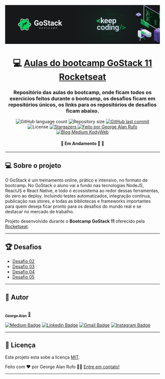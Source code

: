 <img src="/assets/GoStack11.png" alt="Bootcamp GoStack 9.0"/>

<h1 align="center">
     💻 <a href="https://rocketseat.com.br/gostack" alt="Bootcamp GoStack 11 Rocketseat">Aulas do bootcamp GoStack 11 Rocketseat</a>
</h1>

<h3 align="center">
    Repositório das aulas do bootcamp, onde ficam todos os exercicios feitos durante o bootcamp, os desafios ficam em repositórios únicos, os links para os repositórios de desafios ficam abaixo.
</h3>

<p align="center">
  <img alt="GitHub language count" src="https://img.shields.io/github/languages/count/georgealan/Bootcamp-GoStack11-Rocketseat?color=%2304D361">

  <img alt="Repository size" src="https://img.shields.io/github/repo-size/georgealan/Bootcamp-GoStack11-Rocketseat">
  
  <a href="https://github.com/georgealan/Bootcamp-GoStack11-Rocketseat/commits/master">
    <img alt="GitHub last commit" src="https://img.shields.io/github/last-commit/georgealan/Bootcamp-GoStack11-Rocketseat">
  </a>
    
   <img alt="License" src="https://img.shields.io/badge/license-MIT-brightgreen">
   <a href="https://github.com/georgealan/Bootcamp-GoStack11-Rocketseat/stargazers">
    <img alt="Stargazers" src="https://img.shields.io/github/stars/georgealan/Bootcamp-GoStack11-Rocketseat?style=social">
  </a>

  <a href="https://kodyweb.com.br">
    <img alt="Feito por George Alan Rufo" src="https://img.shields.io/badge/feito%20por-George-%237519C1">
  </a>
  
  <a href="https://medium.com/kodyweb">
    <img alt="Blog Medium KodyWeb" src="https://img.shields.io/badge/Blog-KodyWeb-black?style=flat&logo=Medium">
  </a>
</p>

<h4 align="center">
	🚧   Em Andamento 🚀 🚧
</h4>

---

## 💻 Sobre o projeto

O GoStack é um treinamento online, prático e intensivo, no formato de bootcamp. No GoStack o aluno vai a fundo nas tecnologias NodeJS, ReactJS e React Native, e todo o ecossistema ao redor dessas ferramentas, do zero ao deploy. Incluindo testes automatizados, integração contínua, publicação nas stores, e todas as bibliotecas e frameworks importantes para quem deseja ficar pronto para os desafios do mundo real e se destacar no mercado de trabalho.

Projeto desenvolvido durante o **Bootcamp GoStack 11** oferecido pela [Rocketseat](https://rocketseat.com.br/gostack).

---

## 🏆 Desafios

- [Desafio 02](https://github.com/georgealan/desafio-02-conceitos-do-nodejs)
- [Desafio 03](https://github.com/georgealan/desafio-03-conceitos-do-reactjs)
- [Desafio 04](https://github.com/georgealan/desafio-04-conceitos-do-react-native)
- [Desafio 05](https://github.com/georgealan/desafio-05-primeiro-projeto-nodejs)

---

## 🦸 Autor

<a href="https://blog.kodyweb.com.br/author/george/">
 <img style="border-radius: 50%;" src="https://avatars2.githubusercontent.com/u/37253093?s=400&u=4793c91ecbabc6342381bd7c411d323f14e59dce&v=4" width="100px;" alt=""/>
 <br />
 <sub><b>George Alan</b></sub></a> <a href="https://blog.rocketseat.com.br/author/thiago/" title="Rocketseat">🚀</a>
 <br />

[![Medium Badge](https://img.shields.io/badge/-KodyWeb-black?style=flat-square&labelColor=black&logo=medium&logoColor=white&link=https://medium.com/kodyweb)](https://medium.com/kodyweb) [![Linkedin Badge](https://img.shields.io/badge/-George-blue?style=flat-square&logo=Linkedin&logoColor=white&link=https://www.linkedin.com/in/george-alan-fullstack-developer/)](https://www.linkedin.com/in/george-alan-fullstack-developer/) 
[![Gmail Badge](https://img.shields.io/badge/-georgealan@gmail.com-c14438?style=flat-square&logo=Gmail&logoColor=white&link=mailto:georgealan@gmail.com)](mailto:georgealanrufo@gmail.com) [![Instagram Badge](https://img.shields.io/badge/-georgealan-a43b9d?style=flat-square&logo=Instagram&logoColor=white&link=https://www.instagram.com/georgealanrufo/)](https://www.instagram.com/georgealanrufo/)

---

## 📝 Licença

Este projeto esta sobe a licença [MIT](./LICENSE).

Feito com ❤️ por George Alan Rufo 👋🏽 [Entre em contato!](https://www.linkedin.com/in/george-alan-fullstack-developer/)

---
